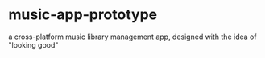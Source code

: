 # music-app-prototype

a cross-platform music library management app, designed with the idea of "looking good"
